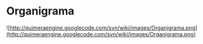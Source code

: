 # Organigrama #

![http://quimeraengine.googlecode.com/svn/wiki/images/Organigrama.png](http://quimeraengine.googlecode.com/svn/wiki/images/Organigrama.png)